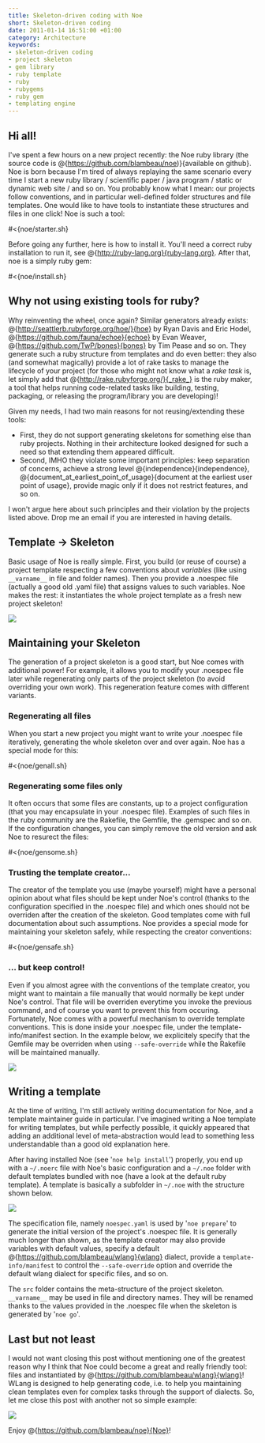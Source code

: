 ```yaml
--- 
title: Skeleton-driven coding with Noe
short: Skeleton-driven coding
date: 2011-01-14 16:51:00 +01:00
category: Architecture
keywords: 
- skeleton-driven coding
- project skeleton
- gem library
- ruby template
- ruby
- rubygems
- ruby gem
- templating engine
---
```

## Hi all!

I've spent a few hours on a new project recently: the Noe ruby library (the source code is @{https://github.com/blambeau/noe)}{available on github}. Noe is born because I'm tired of always replaying the same scenario every time I start a new ruby library / scientific paper / java program / static or dynamic web site / and so on. You probably know what I mean: our projects follow conventions, and in particular well-defined folder structures and file templates. One would like to have tools to instantiate these structures and files in one click! Noe is such a tool:

#<{noe/starter.sh}

Before going any further, here is how to install it. You'll need a correct ruby installation to run it, see @{http://ruby-lang.org}{ruby-lang.org}. After that, noe is a simply ruby gem:

#<{noe/install.sh}

## Why not using existing tools for ruby?

Why reinventing the wheel, once again? Similar generators already exists: @{http://seattlerb.rubyforge.org/hoe/}{hoe} by Ryan Davis and Eric Hodel, @{https://github.com/fauna/echoe}{echoe} by Evan Weaver, @{https://github.com/TwP/bones}{bones} by Tim Pease and so on. They generate such a ruby structure from templates and do even better: they also (and somewhat magically) provide a lot of rake tasks to manage the lifecycle of your project (for those who might not know what a _rake task_ is, let simply add that @{http://rake.rubyforge.org/}{_rake_} is the ruby maker, a tool that helps running code-related tasks like building, testing, packaging, or releasing the program/library you are developing)!

Given my needs, I had two main reasons for not reusing/extending these tools:

* First, they do not support generating skeletons for something else than ruby projects. Nothing in their architecture looked designed for such a need so that extending them appeared difficult.
* Second, IMHO they violate some important principles: keep separation of concerns, achieve a strong level @{independence}{independence}, @{document_at_earliest_point_of_usage}{document at the earliest user point of usage}, provide magic only if it does not restrict features, and so on.

I won't argue here about such principles and their violation by the projects listed above. Drop me an email if you are interested in having details.

## Template -> Skeleton

Basic usage of Noe is really simple. First, you build (or reuse of course) a project template respecting a few conventions about _variables_ (like using `__varname__` in file and folder names). Then you provide a .noespec file (actually a good old .yaml file) that assigns values to such variables. Noe makes the rest: it instantiates the whole project template as a fresh new project skeleton!

![](images/noe/workflow.gif)

## Maintaining your Skeleton

The generation of a project skeleton is a good start, but Noe comes with additional power! For example, it allows you to modify your .noespec file later while regenerating only parts of the project skeleton (to avoid overriding your own work). This regeneration feature comes with different variants.

### Regenerating all files

When you start a new project you might want to write your .noespec file iteratively, generating the whole skeleton over and over again. Noe has a special mode for this:

#<{noe/genall.sh}

### Regenerating some files only 

It often occurs that some files are constants, up to a project configuration (that you may encapsulate in your .noespec file). Examples of such files in the ruby community are the Rakefile, the Gemfile, the .gemspec and so on. If the configuration changes, you can simply remove the old version and ask Noe to resurect the files:

#<{noe/gensome.sh}

### Trusting the template creator...

The creator of the template you use (maybe yourself) might have a personal opinion about what files should be kept under Noe's control (thanks to the configuration specified in the .noespec file) and which ones should not be overriden after the creation of the skeleton. Good templates come with full documentation about such assumptions. Noe provides a special mode for maintaining your skeleton safely, while respecting the creator conventions:

#<{noe/gensafe.sh}

### ... but keep control!

Even if you almost agree with the conventions of the template creator, you might want to maintain a file manually that would normally be kept under Noe's control. That file will be overriden everytime you invoke the previous command, and of course you want to prevent this from occuring. Fortunately, Noe comes with a powerful mechanism to override template conventions. This is done inside your .noespec file, under the template-info/manifest section. In the example below, we explicitely specify that the Gemfile may be overriden when using `--safe-override` while the Rakefile will be maintained manually.

![](images/noe/safe_override.png)

## Writing a template

At the time of writing, I'm still actively writing documentation for Noe, and a template maintainer guide in particular. I've imagined writing a Noe template for writing templates, but while perfectly possible, it quickly appeared that adding an additional level of meta-abstraction would lead to something less understandable than a good old explanation here.

After having installed Noe (see '`noe help install`') properly, you end up with a `~/.noerc` file with Noe's basic configuration and a `~/.noe` folder with default templates bundled with noe (have a look at the default ruby template). A template is basically a subfolder in `~/.noe` with the structure shown below.

![](images/noe/dotnoe.gif)

The specification file, namely `noespec.yaml` is used by '`noe prepare`' to generate the initial version of the project's .noespec file. It is generally much longer than shown, as the template creator may also provide variables with default values, specify a default @{https://github.com/blambeau/wlang}{wlang} dialect, provide a `template-info/manifest` to control the `--safe-override` option and override the default wlang dialect for specific files, and so on.

The `src` folder contains the meta-structure of the project skeleton. `__varname__` may be used in file and directory names. They will be renamed thanks to the values provided in the .noespec file when the skeleton is generated by '`noe go`'.

## Last but not least

I would not want closing this post without mentioning one of the greatest reason why I think that Noe could become a great and really friendly tool: files and instantiated by @{https://github.com/blambeau/wlang}{wlang}! WLang is designed to help generating code, i.e. to help you maintaining clean templates even for complex tasks through the support of dialects. So, let me close this post with another not so simple example:

![](images/noe/wlang_is_great.gif)

Enjoy @{https://github.com/blambeau/noe}{Noe}!